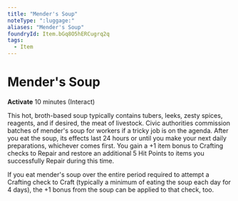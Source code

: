 ```yaml
---
title: "Mender's Soup"
noteType: ":luggage:"
aliases: "Mender's Soup"
foundryId: Item.bGq8O5hERCugrq2q
tags:
  - Item
---
```


# Mender's Soup

**Activate** 10 minutes (Interact)

This hot, broth-based soup typically contains tubers, leeks, zesty spices, reagents, and if desired, the meat of livestock. Civic authorities commission batches of mender's soup for workers if a tricky job is on the agenda. After you eat the soup, its effects last 24 hours or until you make your next daily preparations, whichever comes first. You gain a +1 item bonus to Crafting checks to Repair and restore an additional 5 Hit Points to items you successfully Repair during this time.

If you eat mender's soup over the entire period required to attempt a Crafting check to Craft (typically a minimum of eating the soup each day for 4 days), the +1 bonus from the soup can be applied to that check, too.
